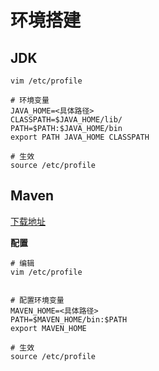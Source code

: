 # 环境搭建

## JDK

```shell
vim /etc/profile

# 环境变量
JAVA_HOME=<具体路径>
CLASSPATH=$JAVA_HOME/lib/
PATH=$PATH:$JAVA_HOME/bin
export PATH JAVA_HOME CLASSPATH

# 生效
source /etc/profile
```



## Maven

[下载地址](https://maven.apache.org/download.cgi)  



**配置**  

```shell
# 编辑
vim /etc/profile


# 配置环境变量
MAVEN_HOME=<具体路径>
PATH=$MAVEN_HOME/bin:$PATH
export MAVEN_HOME

# 生效
source /etc/profile
```
